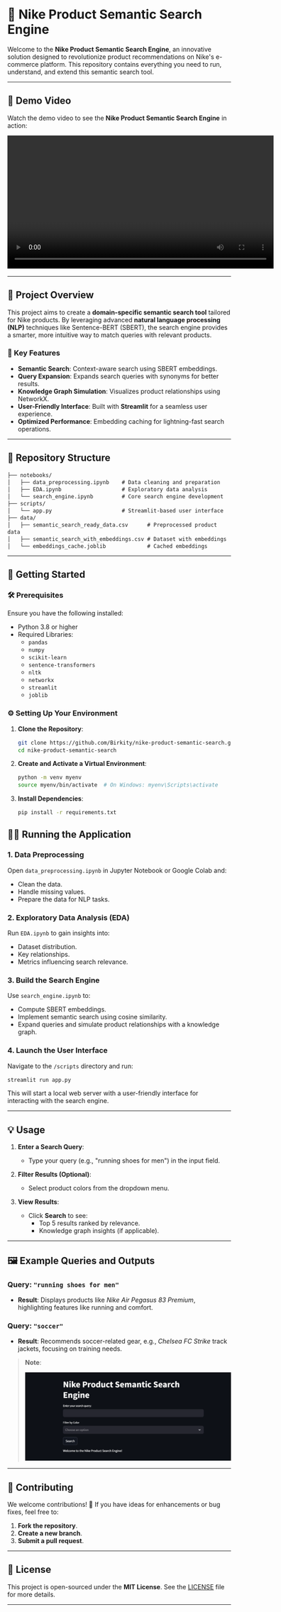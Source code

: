# 🎯 Nike Product Semantic Search Engine

Welcome to the **Nike Product Semantic Search Engine**, an innovative solution designed to revolutionize product recommendations on Nike's e-commerce platform. This repository contains everything you need to run, understand, and extend this semantic search tool.

---

## 🎥 Demo Video

Watch the demo video to see the **Nike Product Semantic Search Engine** in action:

<video width="600" controls>
   <source src="demo.mp4" type="video/mp4">
   Your browser does not support the video tag.
</video>

---

## 🌟 Project Overview

This project aims to create a **domain-specific semantic search tool** tailored for Nike products. By leveraging advanced **natural language processing (NLP)** techniques like Sentence-BERT (SBERT), the search engine provides a smarter, more intuitive way to match queries with relevant products.

### 🔑 Key Features

- **Semantic Search**: Context-aware search using SBERT embeddings.
- **Query Expansion**: Expands search queries with synonyms for better results.
- **Knowledge Graph Simulation**: Visualizes product relationships using NetworkX.
- **User-Friendly Interface**: Built with **Streamlit** for a seamless user experience.
- **Optimized Performance**: Embedding caching for lightning-fast search operations.

---

## 📁 Repository Structure

```plaintext
├── notebooks/
│   ├── data_preprocessing.ipynb    # Data cleaning and preparation
│   ├── EDA.ipynb                   # Exploratory data analysis
│   └── search_engine.ipynb         # Core search engine development
├── scripts/
│   └── app.py                      # Streamlit-based user interface
├── data/
│   ├── semantic_search_ready_data.csv      # Preprocessed product data
│   ├── semantic_search_with_embeddings.csv # Dataset with embeddings
│   └── embeddings_cache.joblib             # Cached embeddings
```

---

## 🚀 Getting Started

### 🛠️ Prerequisites

Ensure you have the following installed:

- Python 3.8 or higher
- Required Libraries:
  - `pandas`
  - `numpy`
  - `scikit-learn`
  - `sentence-transformers`
  - `nltk`
  - `networkx`
  - `streamlit`
  - `joblib`

### ⚙️ Setting Up Your Environment

1. **Clone the Repository**:

   ```bash
   git clone https://github.com/Birkity/nike-product-semantic-search.git
   cd nike-product-semantic-search
   ```

2. **Create and Activate a Virtual Environment**:

   ```bash
   python -m venv myenv
   source myenv/bin/activate  # On Windows: myenv\Scripts\activate
   ```

3. **Install Dependencies**:
   ```bash
   pip install -r requirements.txt
   ```

## 🏃‍♀️ Running the Application

### 1. Data Preprocessing

Open `data_preprocessing.ipynb` in Jupyter Notebook or Google Colab and:

- Clean the data.
- Handle missing values.
- Prepare the data for NLP tasks.

### 2. Exploratory Data Analysis (EDA)

Run `EDA.ipynb` to gain insights into:

- Dataset distribution.
- Key relationships.
- Metrics influencing search relevance.

### 3. Build the Search Engine

Use `search_engine.ipynb` to:

- Compute SBERT embeddings.
- Implement semantic search using cosine similarity.
- Expand queries and simulate product relationships with a knowledge graph.

### 4. Launch the User Interface

Navigate to the `/scripts` directory and run:

```bash
streamlit run app.py
```

This will start a local web server with a user-friendly interface for interacting with the search engine.

---

## 💡 Usage

1. **Enter a Search Query**:
   - Type your query (e.g., "running shoes for men") in the input field.
2. **Filter Results (Optional)**:

   - Select product colors from the dropdown menu.

3. **View Results**:
   - Click **Search** to see:
     - Top 5 results ranked by relevance.
     - Knowledge graph insights (if applicable).

---

## 🖼️ Example Queries and Outputs

### Query: `"running shoes for men"`

- **Result**: Displays products like _Nike Air Pegasus 83 Premium_, highlighting features like running and comfort.

### Query: `"soccer"`

- **Result**: Recommends soccer-related gear, e.g., _Chelsea FC Strike_ track jackets, focusing on training needs.

> **Note**:
>
> ![User Interface Screenshot](UI.png)

---

## 🤝 Contributing

We welcome contributions! 🎉 If you have ideas for enhancements or bug fixes, feel free to:

1. **Fork the repository**.
2. **Create a new branch**.
3. **Submit a pull request**.

---

## 📜 License

This project is open-sourced under the **MIT License**. See the [LICENSE](LICENSE) file for more details.

---

```

```
